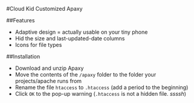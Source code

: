 #Cloud Kid Customized Apaxy

##Features
* Adaptive design = actually usable on your tiny phone
* Hid the size and last-updated-date columns
* Icons for file types

##Installation
* Download and unzip Apaxy
* Move the contents of the `/apaxy` folder to the folder your projects/apache runs from
* Rename the file `htaccess` to `.htaccess` (add a period to the beginning)
* Click `OK` to the pop-up warning (`.htaccess` is not a hidden file. _ssssh_)
